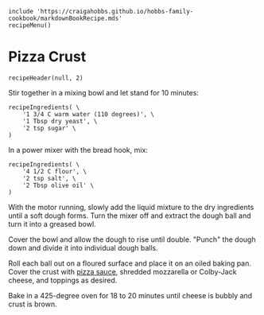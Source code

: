 ~~~ markdown-script
include 'https://craigahobbs.github.io/hobbs-family-cookbook/markdownBookRecipe.mds'
recipeMenu()
~~~

# Pizza Crust

~~~ markdown-script
recipeHeader(null, 2)
~~~

Stir together in a mixing bowl and let stand for 10 minutes:

~~~ markdown-script
recipeIngredients( \
    '1 3/4 C warm water (110 degrees)', \
    '1 Tbsp dry yeast', \
    '2 tsp sugar' \
)
~~~

In a power mixer with the bread hook, mix:

~~~ markdown-script
recipeIngredients( \
    '4 1/2 C flour', \
    '2 tsp salt', \
    '2 Tbsp olive oil' \
)
~~~

With the motor running, slowly add the liquid mixture to the dry ingredients until a soft dough
forms. Turn the mixer off and extract the dough ball and turn it into a greased bowl.

Cover the bowl and allow the dough to rise until double. "Punch" the dough down and divide it into
individual dough balls.

Roll each ball out on a floured surface and place it on an oiled baking pan. Cover the crust with
[pizza sauce](#categories.0=Extras&categories.1=Recipes&id=recipes-PizzaSauce), shredded mozzarella
or Colby-Jack cheese, and toppings as desired.

Bake in a 425-degree oven for 18 to 20 minutes until cheese is bubbly and crust is brown.

